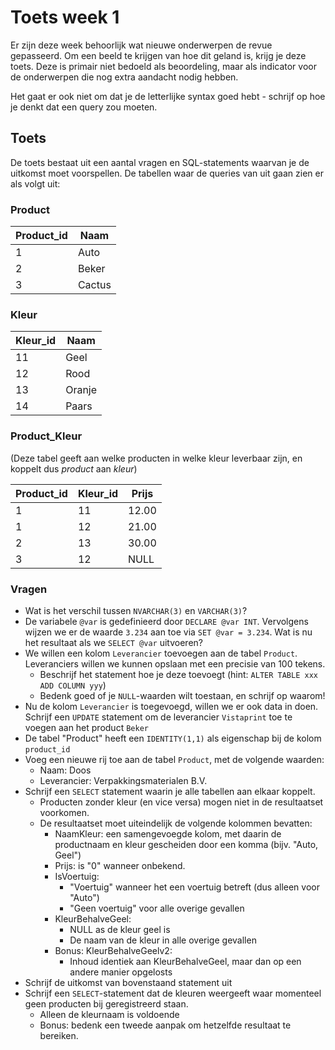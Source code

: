 # Toets week 1

Er zijn deze week behoorlijk wat nieuwe onderwerpen de revue gepasseerd. Om een beeld te krijgen van hoe dit geland is, krijg je deze toets. Deze is primair niet bedoeld als beoordeling, maar als indicator voor de onderwerpen die nog extra aandacht nodig hebben.

Het gaat er ook niet om dat je de letterlijke syntax goed hebt - schrijf op hoe je denkt dat een query zou moeten.

## Toets

De toets bestaat uit een aantal vragen en SQL-statements waarvan je de uitkomst moet voorspellen. De tabellen waar de queries van uit gaan zien er als volgt uit:

### Product

| Product_id | Naam   |
|------------|--------|
| 1          | Auto   |
| 2          | Beker  |
| 3          | Cactus |

### Kleur

| Kleur_id | Naam   |
|----------|--------|
| 11       | Geel   |
| 12       | Rood   |
| 13       | Oranje |
| 14       | Paars  |

### Product_Kleur

(Deze tabel geeft aan welke producten in welke kleur leverbaar zijn, en koppelt dus _product_ aan _kleur_)

| Product_id | Kleur_id | Prijs |
|------------|----------|-------|
| 1          | 11       | 12.00 |
| 1          | 12       | 21.00 |
| 2          | 13       | 30.00 |
| 3          | 12       |  NULL |

### Vragen

* Wat is het verschil tussen `NVARCHAR(3)` en `VARCHAR(3)`?
* De variabele `@var` is gedefinieerd door `DECLARE @var INT`. Vervolgens wijzen we er de waarde `3.234` aan toe via `SET @var = 3.234`. Wat is nu het resultaat als we `SELECT @var` uitvoeren?
* We willen een kolom `Leverancier` toevoegen aan de tabel `Product`. Leveranciers willen we kunnen opslaan met een precisie van 100 tekens.
  * Beschrijf het statement hoe je deze toevoegt (hint: `ALTER TABLE xxx ADD COLUMN yyy`)
  * Bedenk goed of je `NULL`-waarden wilt toestaan, en schrijf op waarom!
* Nu de kolom `Leverancier` is toegevoegd, willen we er ook data in doen. Schrijf een `UPDATE` statement om de leverancier `Vistaprint` toe te voegen aan het product `Beker`
* De tabel "Product" heeft een `IDENTITY(1,1)` als eigenschap bij de kolom `product_id`
* Voeg een nieuwe rij toe aan de tabel `Product`, met de volgende waarden:
  * Naam: Doos
  * Leverancier: Verpakkingsmaterialen B.V.  
* Schrijf een `SELECT` statement waarin je alle tabellen aan elkaar koppelt.
  * Producten zonder kleur (en vice versa) mogen niet in de resultaatset voorkomen.
  * De resultaatset moet uiteindelijk de volgende kolommen bevatten:
    * NaamKleur: een samengevoegde kolom, met daarin de productnaam en kleur gescheiden door een komma (bijv. "Auto, Geel")
    * Prijs: is "0" wanneer onbekend.
    * IsVoertuig:
      * "Voertuig" wanneer het een voertuig betreft (dus alleen voor "Auto")
      * "Geen voertuig" voor alle overige gevallen
    * KleurBehalveGeel:
      * NULL as de kleur geel is
      * De naam van de kleur in alle overige gevallen
    * Bonus: KleurBehalveGeelv2:
      * Inhoud identiek aan KleurBehalveGeel, maar dan op een andere manier opgelosts
* Schrijf de uitkomst van bovenstaand statement uit
* Schrijf een `SELECT`-statement dat de kleuren weergeeft waar momenteel geen producten bij geregistreerd staan.
  * Alleen de kleurnaam is voldoende
  * Bonus: bedenk een tweede aanpak om hetzelfde resultaat te bereiken.